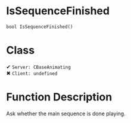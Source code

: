 # IsSequenceFinished
```
bool IsSequenceFinished()
```
# Class
✔ `Server: CBaseAnimating`  
✖ `Client: undefined`  

# Function Description
Ask whether the main sequence is done playing.
